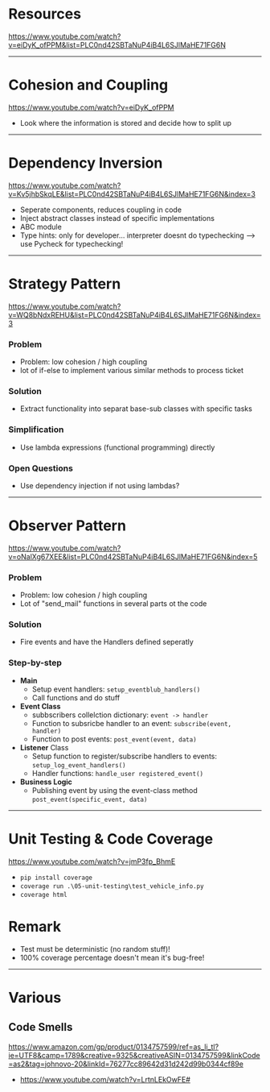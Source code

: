 # Resources
https://www.youtube.com/watch?v=eiDyK_ofPPM&list=PLC0nd42SBTaNuP4iB4L6SJlMaHE71FG6N




------------------------------------------------------------------
# Cohesion and Coupling
https://www.youtube.com/watch?v=eiDyK_ofPPM

- Look where the information is stored and decide how to split up 




------------------------------------------------------------------
# Dependency Inversion
https://www.youtube.com/watch?v=Kv5jhbSkqLE&list=PLC0nd42SBTaNuP4iB4L6SJlMaHE71FG6N&index=3

- Seperate components, reduces coupling in code
- Inject abstract classes instead of specific implementations
- ABC module
- Type hints: only for developer... interpreter doesnt do typechecking --> use Pycheck for typechecking!




------------------------------------------------------------------
# Strategy Pattern
https://www.youtube.com/watch?v=WQ8bNdxREHU&list=PLC0nd42SBTaNuP4iB4L6SJlMaHE71FG6N&index=3

### Problem

- Problem: low cohesion / high coupling
- lot of if-else to implement various similar methods to process ticket

### Solution

- Extract functionality into separat base-sub classes with specific tasks

### Simplification

- Use lambda expressions (functional programming) directly

### Open Questions

- Use dependency injection if not using lambdas?





------------------------------------------------------------------
# Observer Pattern
https://www.youtube.com/watch?v=oNalXg67XEE&list=PLC0nd42SBTaNuP4iB4L6SJlMaHE71FG6N&index=5

### Problem

- Problem: low cohesion / high coupling
- Lot of "send_mail" functions in several parts ot the code

### Solution
- Fire events and have the Handlers defined seperatly

### Step-by-step
- **Main**
  - Setup event handlers: `setup_eventblub_handlers()`
  - Call functions and do stuff
- **Event Class** 
  - subbscribers collelction dictionary: `event -> handler`
  - Function to subsricbe handler to an event: `subscribe(event, handler)`
  - Function to post events: `post_event(event, data)`
- **Listener** Class
  - Setup function to register/subscribe handlers to events:       
    `setup_log_event_handlers()`
  - Handler functions: `handle_user registered_event()`
- **Business Logic**
  - Publishing event by using the event-class method `post_event(specific_event, data)`





------------------------------------------------------------------
# Unit Testing & Code Coverage
https://www.youtube.com/watch?v=jmP3fp_BhmE

- `pip install coverage`
- `coverage run .\05-unit-testing\test_vehicle_info.py`
- `coverage html`
 
# Remark
- Test must be deterministic (no random stuff)!
- 100% coverage percentage doesn't mean it's bug-free!

------------------------------------------------------------------
# Various
## Code Smells

https://www.amazon.com/gp/product/0134757599/ref=as_li_tl?ie=UTF8&camp=1789&creative=9325&creativeASIN=0134757599&linkCode=as2&tag=johnovo-20&linkId=76277cc89642d31d242d99b0344cf89e

- https://www.youtube.com/watch?v=LrtnLEkOwFE#
